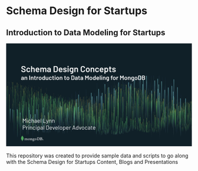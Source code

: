 # Schema Design for Startups

## Introduction to Data Modeling for Startups

![Schema Design - Introduction](https://github.com/mrlynn/schema-design-for-startups/blob/master/schema_design_concepts_logo.png)

This repository was created to provide sample data and scripts to go along with the Schema Design for Startups Content, Blogs and Presentations